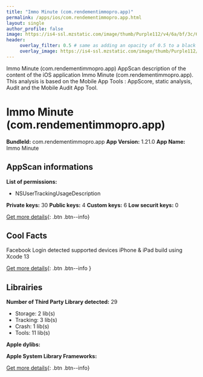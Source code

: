 ```yaml
---
title: "Immo Minute (com.rendementimmopro.app)"
permalink: /apps/ios/com.rendementimmopro.app.html
layout: single
author_profile: false
image: https://is4-ssl.mzstatic.com/image/thumb/Purple112/v4/6a/bf/3c/6abf3c38-7feb-0507-2425-4f31393f602a/AppIcon-0-0-1x_U007emarketing-0-0-0-7-0-0-sRGB-0-0-0-GLES2_U002c0-512MB-85-220-0-0.png/512x512bb.jpg
header: 
     overlay_filter: 0.5 # same as adding an opacity of 0.5 to a black background
     overlay_image: https://is4-ssl.mzstatic.com/image/thumb/Purple112/v4/6a/bf/3c/6abf3c38-7feb-0507-2425-4f31393f602a/AppIcon-0-0-1x_U007emarketing-0-0-0-7-0-0-sRGB-0-0-0-GLES2_U002c0-512MB-85-220-0-0.png/512x512bb.jpg
---
```

Immo Minute (com.rendementimmopro.app) AppScan description of the content of the iOS application Immo Minute (com.rendementimmopro.app). This analysis is based on the Mobile App Tools : AppScore, static analysis, Audit and the Mobile Audit App Tool.

# Immo Minute (com.rendementimmopro.app)

**BundleId:** com.rendementimmopro.app
**App Version:** 1.21.0
**App Name:** Immo Minute


## AppScan informations 

**List of permissions:** 
- NSUserTrackingUsageDescription
  
  
**Private keys:** 30
**Public keys:** 4
**Custom keys:** 6
**Low securit keys:** 0
  
[Get more details](/pricing.html){: .btn .btn--info}

## Cool Facts

Facebook Login detected
supported devices iPhone & iPad
build using Xcode 13
  
[Get more details](/pricing.html){: .btn .btn--info }

## Librairies 
**Number of Third Party Library detected:** 29
- Storage: 2 lib(s)
- Tracking: 3 lib(s)
- Crash: 1 lib(s)
- Tools: 11 lib(s)


**Apple dylibs:**


**Apple System Library Frameworks:**


  
[Get more details](/pricing.html){: .btn .btn--info}

